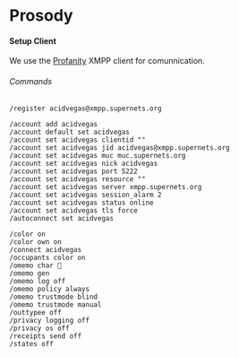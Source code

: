 # Prosody

#### Setup Client
We use the [Profanity](https://profanity-im.github.io/) XMPP client for comunnication.

###### Commands
```
/register acidvegas@xmpp.supernets.org
```

```
/account add acidvegas
/account default set acidvegas
/account set acidvegas clientid ""
/account set acidvegas jid acidvegas@xmpp.supernets.org
/account set acidvegas muc muc.supernets.org
/account set acidvegas nick acidvegas
/account set acidvegas port 5222
/account set acidvegas resource ""
/account set acidvegas server xmpp.supernets.org
/account set acidvegas session_alarm 2
/account set acidvegas status online
/account set acidvegas tls force
/autoconnect set acidvegas
```
```
/color on
/color own on
/connect acidvegas
/occupants color on
/omemo char 🔑
/omemo gen
/omemo log off
/omemo policy always
/omemo trustmode blind
/omemo trustmode manual
/outtypee off
/privacy logging off
/privacy os off
/receipts send off
/states off
```
